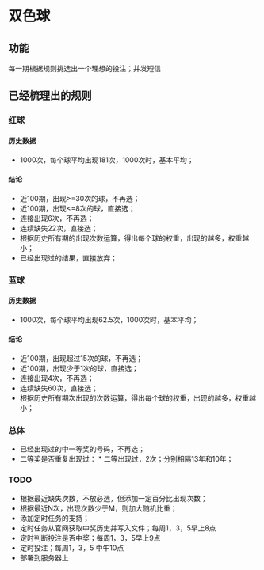 # 双色球

## 功能
每一期根据规则挑选出一个理想的投注；并发短信

## 已经梳理出的规则

### 红球
#### 历史数据
* 1000次，每个球平均出现181次，1000次时，基本平均；

#### 结论
* 近100期，出现>=30次的球，不再选；
* 近100期，出现<=8次的球，直接选；
* 连接出现6次，不再选；
* 连续缺失22次，直接选；
* 根据历史所有期的出现次数运算，得出每个球的权重，出现的越多，权重越小；
* 已经出现过的结果，直接放弃；

### 蓝球
#### 历史数据
* 1000次，每个球平均出现62.5次，1000次时，基本平均； 

#### 结论
* 近100期，出现超过15次的球，不再选；
* 近100期，出现少于1次的球，直接选；
* 连接出现4次，不再选；
* 连续缺失60次，直接选；
* 根据历史所有期次出现的次数运算，得出每个球的权重，出现的越多，权重越小；

### 总体
* 已经出现过的中一等奖的号码，不再选；
* 二等奖是否重复出现过：
      * 二等出现过，2次；分别相隔13年和10年；

### TODO
* 根据最近缺失次数，不放必选，但添加一定百分比出现次数；
* 根据最近N次，出现次数少于M，则加大随机比重；
* 添加定时任务的支持；
* 定时任务从官网获取中奖历史并写入文件；每周1，3，5早上8点
* 定时判断投注是否中奖；每周1，3，5早上9点
* 定时投注；每周1，3，5 中午10点
* 部署到服务器上